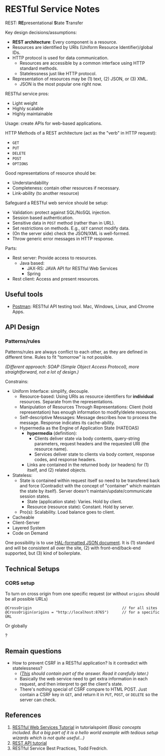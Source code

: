 # RESTful Service Notes

REST: **RE**presentational **S**tate **T**ransfer

Key design decisions/assumptions:

+ **REST architecture**: Every component is a resource.
+ Resources are identified by URIs (Uniform Resource Identifier)/global IDs.
+ HTTP protocol is used for data communication.
	+ Resources are accessible by a common interface using HTTP standard methods.
	+ Statelessness just like HTTP protocol.
+ Representation of resources may be (1) text, (2) JSON, or (3) XML.
	+ JSON is the most popular one right now.

RESTful service pros:

+ Light weight
+ Highly scalable
+ Highly maintainable

Usage: create APIs for web-based applications.

HTTP Methods of a REST architecture (act as the "verb" in HTTP request):

+ `GET`
+ `PUT`
+ `DELETE`
+ `POST`
+ `OPTIONS`

Good representations of resource should be:

+ Understandability
+ Completeness: contain other resources if necessary.
+ Link-ability (to another resource)

Safeguard a RESTful web service should be setup:

+ Validation: protect against SQL/NoSQL injection.
+ Session based authentication.
+ Sensitive data in `POST` method (rather than in URL).
+ Set restrictions on methods. E.g., `GET` cannot modify data.
+ (On the server side) check the JSON/XML is well-formed.
+ Throw generic error messages in HTTP response.

Parts:

+ Rest server: Provide access to resources.
	+ Java based:
		+ JAX-RS: JAVA API for RESTful Web Services
		+ Spring
+ Rest client: Access and present resources.

## Useful tools

+ [Postman](https://www.getpostman.com): RESTful API testing tool. Mac, Windows, Linux, and Chrome Apps.

## API Design

### Patterns/rules

Patterns/rules are always conflict to each other, as they are defined in different time. Rules to fit "tomorrow" is not possible.

*(Different approach: SOAP (Simple Object Access Protocol), more straightforward, not a lot of design.)*

Constrains:

- Uniform Interface: simplify, decouple.
	- Resource-based: Using URIs as resource identifiers for **individual** resources. Separate from the representations.
	- Manipulation of Resources Through Representations: Client (hold representation) has enough information to modify/delete resources.
	- Self-descriptive Messages: Message describes how to process the message. Response indicates its cache-ability.
	- Hypermedia as the Engine of Application State (HATEOAS)
		- **hypermedia** (definition):
			- Clients deliver state via body contents, query-string parameters, request headers and the requested URI (the resource name).
			- Services deliver state to clients via body content, response codes, and response headers.
		- Links are contained in the returned body (or headers) for (1) itself, and (2) related objects.
- Stateless:
	- State is contained within request itself so need to be transfered back and force (Contradict with the concept of "container" which maintain the state by itself). Server doesn't maintain/update/communicate session states.
		- State (application state): Varies. Hold by client.
		- Resource (resource state): Constant. Hold by server.
	- Pro(s): Scalability. Load balance goes to client.
- Cacheable
- Client-Server
- Layered System
- Code on Demand

One possibility is to use [HAL-formatted JSON document](http://stateless.co/hal_specification.html). It is (1) standard and will be consistent all over the site, (2) with front-end/back-end supported, but (3) kind of boilerplate.

## Technical Setups

### CORS setup

To turn on cross origin from one specific request (or without `origins` should be all possible URLs)

```
@CrossOrigin                                         // for all sites
@CrossOrigin(origins = "http://localhost:8765")      // for a specific URL
```

Or globally

?

## Remain questions

+ How to prevent CSRF in a RESTful application? Is it contradict with statelessness?
	+ *([This](https://docs.spring.io/spring-security/site/docs/current/reference/html/csrf.html) should contain part of the answer. Read it carefully later.)*
	+ Basically the web service need to get extra information in each request, and then interpret to get the client's state.
	+ There's nothing special of CSRF compare to HTML POST. Just contain a CSRF key in `GET`, and return it in `PUT`, `POST`, or `DELETE` so the server can check.

## References

1. [RESTful Web Services Tutorial](https://www.tutorialspoint.com/restful/index.htm) in tutorialspoint *(Basic concepts included. But a big part of it is a hello world example with tedious setup wizards which is not quite useful...)*
1. [REST API tutorial](http://www.restapitutorial.com/)
1. RESTful Service Best Practices, Todd Fredrich.
